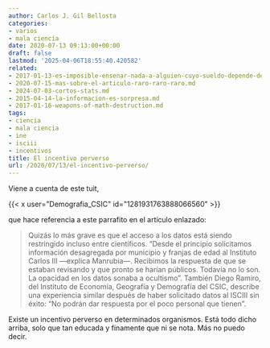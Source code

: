 ```yaml
---
author: Carlos J. Gil Bellosta
categories:
- varios
- mala ciencia
date: 2020-07-13 09:13:00+00:00
draft: false
lastmod: '2025-04-06T18:55:40.420582'
related:
- 2017-01-13-es-imposible-ensenar-nada-a-alguien-cuyo-sueldo-depende-de-no-aprender.md
- 2020-07-15-mas-sobre-el-articulo-raro-raro-raro.md
- 2024-07-03-cortos-stats.md
- 2015-04-14-la-informacion-es-sorpresa.md
- 2017-01-16-weapons-of-math-destruction.md
tags:
- ciencia
- mala ciencia
- ine
- isciii
- incentivos
title: El incentivo perverso
url: /2020/07/13/el-incentivo-perverso/
---
```


Viene a cuenta de este tuit,

{{< x user="Demografia_CSIC" id="1281931763888066560" >}}

que hace referencia a este parrafito en el artículo enlazado:

>Quizás lo más grave es que el acceso a los datos está siendo restringido incluso entre científicos. “Desde el principio solicitamos información desagregada por municipio y franjas de edad al Instituto Carlos III —explica Manrubia—. Recibimos la respuesta de que se estaban revisando y que pronto se harían públicos. Todavía no lo son. La opacidad en los datos sonaba a ocultismo”. También Diego Ramiro, del Instituto de Economía, Geografía y Demografía del CSIC, describe una experiencia similar después de haber solicitado datos al ISCIII sin éxito: “No podrán dar respuesta por el poco personal que tienen”.

Existe un incentivo perverso en determinados organismos. Está todo dicho arriba, solo que tan educada y finamente que ni se nota. Más no puedo decir.